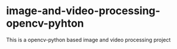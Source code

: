 # image-and-video-processing-opencv-pyhton
This is a opencv-python based image and video processing project
